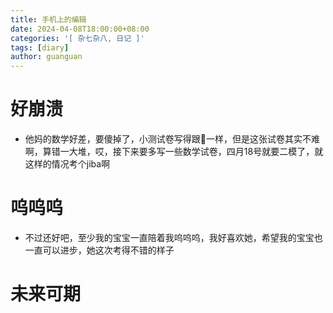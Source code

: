 ```yaml
---
title: 手机上的编辑
date: 2024-04-08T18:00:00+08:00
categories: '[ 杂七杂八, 日记 ]'
tags: [diary]
author: guanguan
---
```


# 好崩溃

- 他妈的数学好差，要傻掉了，小测试卷写得跟💩一样，但是这张试卷其实不难啊，算错一大堆，哎，接下来要多写一些数学试卷，四月18号就要二模了，就这样的情况考个jiba啊


# 呜呜呜

- 不过还好吧，至少我的宝宝一直陪着我呜呜呜，我好喜欢她，希望我的宝宝也一直可以进步，她这次考得不错的样子

# 未来可期
